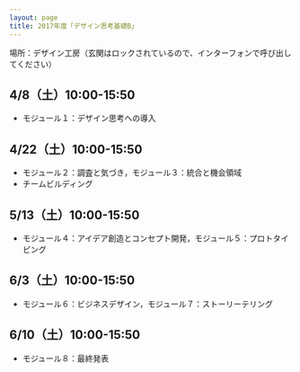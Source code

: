 ```yaml
---
layout: page
title: 2017年度「デザイン思考基礎B」
---
```


<div class="alert alert-info" role="alert">
場所：デザイン工房（玄関はロックされているので、インターフォンで呼び出してください）
</div>

## 4/8（土）10:00-15:50

- モジュール１：デザイン思考への導入

## 4/22（土）10:00-15:50

- モジュール２：調査と気づき，モジュール３：統合と機会領域
- チームビルディング

## 5/13（土）10:00-15:50

- モジュール４：アイデア創造とコンセプト開発，モジュール５：プロトタイピング

## 6/3（土）10:00-15:50

- モジュール６：ビジネスデザイン，モジュール７：ストーリーテリング

## 6/10（土）10:00-15:50

- モジュール８：最終発表
